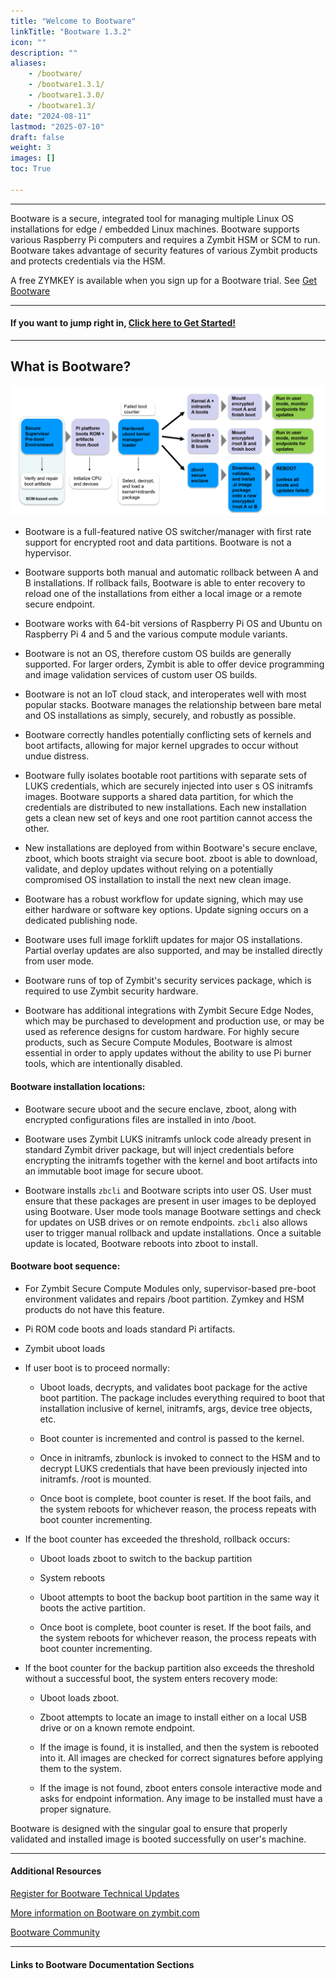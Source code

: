 ```yaml
---
title: "Welcome to Bootware"
linkTitle: "Bootware 1.3.2"
icon: ""
description: ""
aliases:
    - /bootware/
    - /bootware1.3.1/
    - /bootware1.3.0/
    - /bootware1.3/
date: "2024-08-11"
lastmod: "2025-07-10"
draft: false
weight: 3
images: []
toc: True

---
```


-----

Bootware is a secure, integrated tool for managing multiple Linux OS installations for edge / embedded Linux machines. Bootware supports various Raspberry Pi computers and requires a Zymbit HSM or SCM to run. Bootware takes advantage of security features of various Zymbit products and protects credentials via the HSM. 

A free ZYMKEY is available when you sign up for a Bootware trial. See [Get Bootware](https://www.zymbit.com/get-bootware)

-----

#### If you want to jump right in, [Click here to Get Started!](getting-started)

-----

## What is Bootware?

![Bootware Overview](with-bw.png "Bootware in A/B Configuration")


- Bootware is a full-featured native OS switcher/manager with first rate support for encrypted root and data partitions. Bootware is not a hypervisor.

- Bootware supports both manual and automatic rollback between A and B installations. If rollback fails, Bootware is able to enter recovery to reload one of the installations from either a local image or a remote secure endpoint.

- Bootware works with 64-bit versions of Raspberry Pi OS and Ubuntu on Raspberry Pi 4 and 5 and the various compute module variants.

- Bootware is not an OS, therefore custom OS builds are generally supported. For larger orders, Zymbit is able to offer device programming and image validation services of custom user OS builds.

- Bootware is not an IoT cloud stack, and interoperates well with most popular stacks. Bootware manages the relationship between bare metal and OS installations as simply, securely, and robustly as possible.

- Bootware correctly handles potentially conflicting sets of kernels and boot artifacts, allowing for major kernel upgrades to occur without undue distress.

- Bootware fully isolates bootable root partitions with separate sets of LUKS credentials, which are securely injected into user s OS initramfs images. Bootware supports a shared data partition, for which the credentials are distributed to new installations. Each new installation gets a clean new set of keys and one root partition cannot access the other.

- New installations are deployed from within Bootware's secure enclave, zboot, which boots straight via secure boot. zboot is able to download, validate, and deploy updates without relying on a potentially compromised OS installation to install the next new clean image.

- Bootware has a robust workflow for update signing, which may use either hardware or software key options. Update signing occurs on a dedicated publishing node.

- Bootware uses full image forklift updates for major OS installations. Partial overlay updates are also supported, and may be installed directly from user mode.

- Bootware runs of top of Zymbit's security services package, which is required to use Zymbit security hardware.

- Bootware has additional integrations with Zymbit Secure Edge Nodes, which may be purchased to development and production use, or may be used as reference designs for custom hardware. For highly secure products, such as Secure Compute Modules, Bootware is almost essential in order to apply updates without the ability to use Pi burner tools, which are intentionally disabled.

#### Bootware installation locations:

- Bootware secure uboot and the secure enclave, zboot, along with encrypted configurations files are installed in into /boot.

- Bootware uses Zymbit LUKS initramfs unlock code already present in standard Zymbit driver package, but will inject credentials before encrypting the initramfs together with the kernel and boot artifacts into an immutable boot image for secure uboot.

- Bootware installs `zbcli` and Bootware scripts into user OS. User must ensure that these packages are present in user images to be deployed using Bootware. User mode tools manage Bootware settings and check for updates on USB drives or on remote endpoints. `zbcli` also allows user to trigger manual rollback and update installations. Once a suitable update is located, Bootware reboots into zboot to install.

#### Bootware boot sequence:

- For Zymbit Secure Compute Modules only, supervisor-based pre-boot environment validates and repairs /boot partition. Zymkey and HSM products do not have this feature.

- Pi ROM code boots and loads standard Pi artifacts.

- Zymbit uboot loads

- If user boot is to proceed normally:

  * Uboot loads, decrypts, and validates boot package for the active boot partition. The package includes everything required to boot that installation inclusive of kernel, initramfs, args, device tree objects, etc.

  * Boot counter is incremented and control is passed to the kernel.

  * Once in initramfs, zbunlock is invoked to connect to the HSM and to decrypt LUKS credentials that have been previously injected into initramfs. /root is mounted.

  * Once boot is complete, boot counter is reset. If the boot fails, and the system reboots for whichever reason, the process repeats with boot counter incrementing.

- If the boot counter has exceeded the threshold, rollback occurs:

  * Uboot loads zboot to switch to the backup partition

  * System reboots

  * Uboot attempts to boot the backup boot partition in the same way it boots the active partition.

  * Once boot is complete, boot counter is reset. If the boot fails, and the system reboots for whichever reason, the process repeats with boot counter incrementing.

- If the boot counter for the backup partition also exceeds the threshold without a successful boot, the system enters recovery mode:

  * Uboot loads zboot.

  * Zboot attempts to locate an image to install either on a local USB drive or on a known remote endpoint.

  * If the image is found, it is installed, and then the system is rebooted into it. All images are checked for correct signatures before applying them to the system.

  * If the image is not found, zboot enters console interactive mode and asks for endpoint information. Any image to be installed must have a proper signature.

Bootware is designed with the singular goal to ensure that properly validated and installed image is booted successfully on user's machine. 

-----

#### Additional Resources

[Register for Bootware Technical Updates](https://www.zymbit.com/get-bootware/)

[More information on Bootware on zymbit.com](https://www.zymbit.com/bootware/)

[Bootware Community](https://community.zymbit.com/c/bootware)

-----

#### Links to Bootware Documentation Sections

